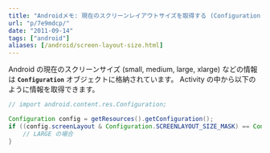 ```yaml
---
title: "Androidメモ: 現在のスクリーンレイアウトサイズを取得する (Configuration)"
url: "p/7e9mdcp/"
date: "2011-09-14"
tags: ["android"]
aliases: [/android/screen-layout-size.html]
---
```


Android の現在のスクリーンサイズ (small, medium, large, xlarge) などの情報は **`Configuration`** オブジェクトに格納されています。
Activity の中から以下のように情報を取得できます。

```java
// import android.content.res.Configuration;

Configuration config = getResources().getConfiguration();
if ((config.screenLayout & Configuration.SCREENLAYOUT_SIZE_MASK) == Configuration.SCREENLAYOUT_SIZE_LARGE) {
    // LARGE の場合
}
```

